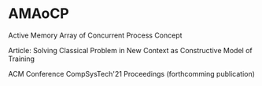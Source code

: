 # AMAoCP
 Active Memory Array of Concurrent Process Concept

Article: Solving Classical Problem in New Context as Constructive Model of Training

ACM Conference CompSysTech'21 Proceedings (forthcomming publication)
